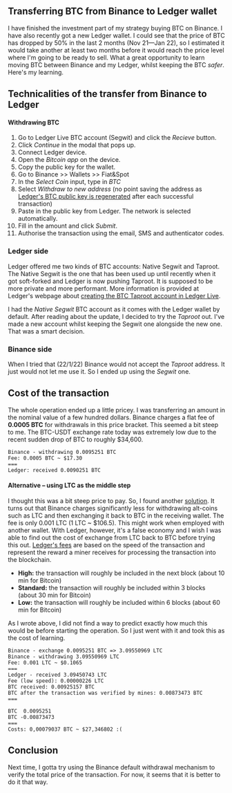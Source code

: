 ## Transferring BTC from Binance to Ledger wallet

I have finished the investment part of my strategy buying BTC on Binance. I have also recently got a new Ledger wallet. I could see that the price of BTC has dropped by 50% in the last 2 months (Nov 21—Jan 22), so I estimated it would take another at least two months before it would reach the price level where I'm going to be ready to sell. What a great opportunity to learn moving BTC between Binance and my Ledger, whilst keeping the BTC *safer*. Here's my learning.

## Technicalities of the transfer from Binance to Ledger

#### Withdrawing BTC

1. Go to Ledger Live BTC account (Segwit) and click the *Recieve* button.
2. Click *Continue* in the modal that pops up.
3. Connect Ledger device.
4. Open the *Bitcoin app* on the device.
5. Copy the public key for the wallet.
6. Go to Binance >> Wallets >> Fiat&Spot
7. In the *Select Coin* input, type in *BTC*
8. Select *Withdraw to new address* (no point saving the address as [Ledger's BTC public key is regenerated](https://support.ledger.com/hc/en-us/articles/360034336713-Receiving-address-changed?support=true) after each successful transaction)
9. Paste in the public key from Ledger. The network is selected automatically.
10. Fill in the amount and click *Submit*.
11. Authorise the transaction using the email, SMS and authenticator codes.

### Ledger side

Ledger offered me two kinds of BTC accounts: Native Segwit and Taproot. The Native Segwit is the one that has been used up until recently when it got soft-forked and Ledger is now pushing Taproot. It is supposed to be more private and more performant. More information is provided at Ledger's webpage about [creating the BTC Taproot account in Ledger Live](https://support.ledger.com/hc/en-us/articles/4410908103185-Creating-a-Bitcoin-Taproot-account-in-Ledger-Live?docs=true).

I had the *Native Segwit* BTC account as it comes with the Ledger wallet by default. After reading about the update, I decided to try the *Taproot* out. I've made a new account whilst keeping the Segwit one alongside the new one. That was a smart decision.

### Binance side

When I tried that (22/1/22) Binance would not accept the *Taproot* address. It just would not let me use it. So I ended up using the *Segwit* one.

## Cost of the transaction

The whole operation ended up a little pricey. I was transferring an amount in the nominal value of a few hundred dollars. Binance charges a flat fee of **0.0005 BTC** for withdrawals in this price bracket. This seemed a bit steep to me. The BTC-USDT exchange rate today was extremely low due to the recent sudden drop of BTC to roughly $34,600.

```
Binance - withdrawing 0.0095251 BTC
Fee: 0.0005 BTC ~ $17.30
===
Ledger: received 0.0090251 BTC

```

#### Alternative – using LTC as the middle step

I thought this was a bit steep price to pay. So, I found another [solution](https://www.reddit.com/r/binance/comments/kttxs6/how_to_cheaply_withdraw_from_binance/). It turns out that Binance charges significantly less for withdrawing alt-coins such as LTC and then exchanging it back to BTC in the receiving wallet. The fee is only 0.001 LTC (1 LTC ~ $106.5). This might work when employed with another wallet. With Ledger, however, it's a false economy and I wish I was able to find out the cost of exchange from LTC back to BTC before trying this out. [Ledger's fees](https://support.ledger.com/hc/en-us/articles/360021039173-Choose-network-fees?docs=true) are based on the speed of the transaction and represent the reward a miner receives for processing the transaction into the blockchain.

* **High:** the transaction will roughly be included in the next block (about 10 min for Bitcoin)
* **Standard:** the transaction will roughly be included within 3 blocks (about 30 min for Bitcoin)
* **Low:** the transaction will roughly be included within 6 blocks (about 60 min for Bitcoin)

As I wrote above, I did not find a way to predict exactly how much this would be before starting the operation. So I just went with it and took this as the cost of learning.

```
Binance - exchange 0.0095251 BTC => 3.09550969 LTC
Binance - withdrawing 3.09550969 LTC
Fee: 0.001 LTC ~ $0.1065
===
Ledger - received 3.09450743 LTC
Fee (low speed): 0.00000226 LTC
BTC received: 0.00925157 BTC
BTC after the transaction was verified by mines: 0.00873473 BTC
===

BTC  0.0095251
BTC -0.00873473
===
Costs: 0,00079037 BTC ~ $27,346802 :(
```

## Conclusion

Next time, I gotta try using the Binance default withdrawal mechanism to verify the total price of the transaction. For now, it seems that it is better to do it that way.